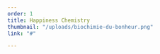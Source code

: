 ```yaml
---
order: 1
title: Happiness Chemistry
thumbnail: "/uploads/biochimie-du-bonheur.png"
link: "#"

---
```

